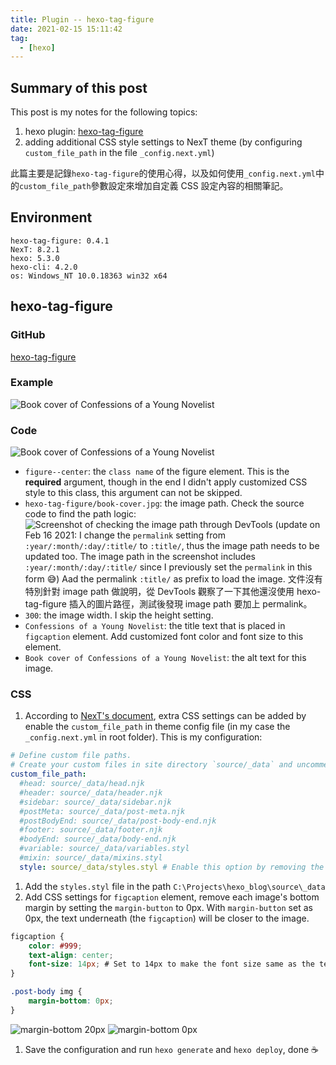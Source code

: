 ```yaml
---
title: Plugin -- hexo-tag-figure
date: 2021-02-15 15:11:42
tag:
  - [hexo]
---
```


## Summary of this post

This post is my notes for the following topics:

1. hexo plugin: [hexo-tag-figure](https://github.com/chawyehsu/hexo-tag-figure)
1. adding additional CSS style settings to NexT theme (by configuring `custom_file_path` in the file `_config.next.yml`)

此篇主要是記錄`hexo-tag-figure`的使用心得，以及如何使用`_config.next.yml`中的`custom_file_path`參數設定來增加自定義 CSS 設定內容的相關筆記。

## Environment

```
hexo-tag-figure: 0.4.1
NexT: 8.2.1
hexo: 5.3.0
hexo-cli: 4.2.0
os: Windows_NT 10.0.18363 win32 x64
```

## hexo-tag-figure

### GitHub

[hexo-tag-figure](https://github.com/chawyehsu/hexo-tag-figure)

### Example

![Book cover of Confessions of a Young Novelist](/2021/hexo-tag-figure/book-cover.jpg)

### Code

![Book cover of Confessions of a Young Novelist](/2021/hexo-tag-figure/book-cover.jpg)

- `figure--center`: the `class name` of the figure element.
  This is the **required** argument, though in the end I didn't apply customized CSS style to this class, this argument can not be skipped.
- `hexo-tag-figure/book-cover.jpg`: the image path.
  Check the source code to find the path logic:
  ![Screenshot of checking the image path through DevTools](/2021/hexo-tag-figure/image-path.png)
  (update on Feb 16 2021: I change the `permalink` setting from `:year/:month/:day/:title/` to `:title/`, thus the image path needs to be updated too. The image path in the screenshot includes `:year/:month/:day/:title/` since I previously set the `permalink` in this form 😅)
  Aad the permalink `:title/` as prefix to load the image.
  文件沒有特別針對 image path 做說明，從 DevTools 觀察了一下其他還沒使用 hexo-tag-figure 插入的圖片路徑，測試後發現 image path 要加上 permalink。
- `300`: the image width. I skip the height setting.
- `Confessions of a Young Novelist`: the title text that is placed in `figcaption` element.
  Add customized font color and font size to this element.
- `Book cover of Confessions of a Young Novelist`: the alt text for this image.

### CSS

1. According to [NexT's document](https://theme-next.js.org/docs/advanced-settings/custom-files.html), extra CSS settings can be added by enable the `custom_file_path` in theme config file (in my case the `_config.next.yml` in root folder). This is my configuration:

```yaml
# Define custom file paths.
# Create your custom files in site directory `source/_data` and uncomment needed files below.
custom_file_path:
  #head: source/_data/head.njk
  #header: source/_data/header.njk
  #sidebar: source/_data/sidebar.njk
  #postMeta: source/_data/post-meta.njk
  #postBodyEnd: source/_data/post-body-end.njk
  #footer: source/_data/footer.njk
  #bodyEnd: source/_data/body-end.njk
  #variable: source/_data/variables.styl
  #mixin: source/_data/mixins.styl
  style: source/_data/styles.styl # Enable this option by removing the '#' in the beginning of the line
```

1. Add the `styles.styl` file in the path `C:\Projects\hexo_blog\source\_data`
1. Add CSS settings for `figcaption` element, remove each image's bottom margin by setting the `margin-button` to 0px. With `margin-button` set as 0px, the text underneath (the `figcaption`) will be closer to the image.

```css
figcaption {
    color: #999;
    text-align: center;
    font-size: 14px; # Set to 14px to make the font size same as the text in table of content
}

.post-body img {
    margin-bottom: 0px;
}
```

![margin-bottom 20px](/2021/hexo-tag-figure/margin-bottom-20px.jpg)
![margin-bottom 0px](/2021/hexo-tag-figure/margin-bottom-0px.jpg)

1. Save the configuration and run `hexo generate` and `hexo deploy`, done ☕

